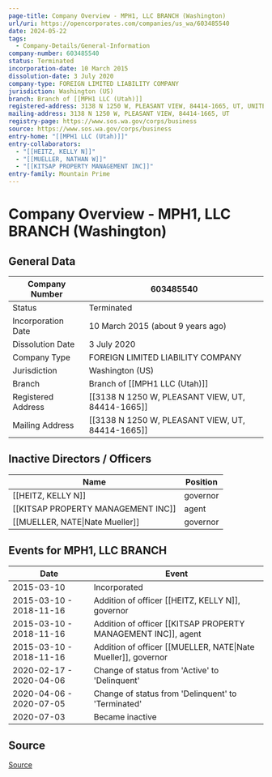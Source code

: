 ```yaml
---
page-title: Company Overview - MPH1, LLC BRANCH (Washington)
url/uri: https://opencorporates.com/companies/us_wa/603485540
date: 2024-05-22
tags:
  - Company-Details/General-Information
company-number: 603485540
status: Terminated
incorporation-date: 10 March 2015
dissolution-date: 3 July 2020
company-type: FOREIGN LIMITED LIABILITY COMPANY
jurisdiction: Washington (US)
branch: Branch of [[MPH1 LLC (Utah)]]
registered-address: 3138 N 1250 W, PLEASANT VIEW, 84414-1665, UT, UNITED STATES
mailing-address: 3138 N 1250 W, PLEASANT VIEW, 84414-1665, UT
registry-page: https://www.sos.wa.gov/corps/business
source: https://www.sos.wa.gov/corps/business
entry-home: "[[MPH1 LLC (Utah)]]"
entry-collaborators:
  - "[[HEITZ, KELLY N]]"
  - "[[MUELLER, NATHAN W]]"
  - "[[KITSAP PROPERTY MANAGEMENT INC]]"
entry-family: Mountain Prime
---
```


# Company Overview - MPH1, LLC BRANCH (Washington)

## General Data

| Company Number      | 603485540                                             |
|---------------------|-------------------------------------------------------|
| Status              | Terminated                                            |
| Incorporation Date  | 10 March 2015 (about 9 years ago)                     |
| Dissolution Date    | 3 July 2020                                           |
| Company Type        | FOREIGN LIMITED LIABILITY COMPANY                     |
| Jurisdiction        | Washington (US)                                       |
| Branch              | Branch of [[MPH1 LLC (Utah)]] |
| Registered Address  | [[3138 N 1250 W, PLEASANT VIEW, UT, 84414-1665]] |
| Mailing Address     | [[3138 N 1250 W, PLEASANT VIEW, UT, 84414-1665]] |

## Inactive Directors / Officers

| Name                                | Position   |
|-------------------------------------|------------|
| [[HEITZ, KELLY N]]        | governor   |
| [[KITSAP PROPERTY MANAGEMENT INC]]      | agent      |
| [[MUELLER, NATE\|Nate Mueller]]            | governor   |

## Events for MPH1, LLC BRANCH

| Date          | Event                                                     |
|---------------|-----------------------------------------------------------|
| 2015-03-10    | Incorporated                                              |
| 2015-03-10 - 2018-11-16 | Addition of officer [[HEITZ, KELLY N]], governor          |
| 2015-03-10 - 2018-11-16 | Addition of officer [[KITSAP PROPERTY MANAGEMENT INC]], agent |
| 2015-03-10 - 2018-11-16 | Addition of officer [[MUELLER, NATE\|Nate Mueller]], governor         |
| 2020-02-17 - 2020-04-06 | Change of status from 'Active' to 'Delinquent'     |
| 2020-04-06 - 2020-07-05 | Change of status from 'Delinquent' to 'Terminated' |
| 2020-07-03    | Became inactive                                           |

## Source

[Source](https://www.sos.wa.gov/corps/business)
